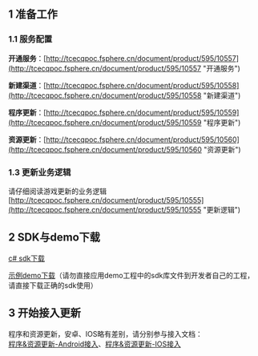 ## 1 准备工作

### 1.1 服务配置

**开通服务**：[http://tcecqpoc.fsphere.cn/document/product/595/10557](http://tcecqpoc.fsphere.cn/document/product/595/10557 "开通服务")

**新建渠道**：[http://tcecqpoc.fsphere.cn/document/product/595/10558](http://tcecqpoc.fsphere.cn/document/product/595/10558 "新建渠道")  

**程序更新**：[http://tcecqpoc.fsphere.cn/document/product/595/10559](http://tcecqpoc.fsphere.cn/document/product/595/10559 "程序更新")

**资源更新**：[http://tcecqpoc.fsphere.cn/document/product/595/10560](http://tcecqpoc.fsphere.cn/document/product/595/10560 "资源更新")  

### 1.3 更新业务逻辑

请仔细阅读游戏更新的业务逻辑
[http://tcecqpoc.fsphere.cn/document/product/595/10555](http://tcecqpoc.fsphere.cn/document/product/595/10555 "更新逻辑")


## 2 SDK与demo下载

[c# sdk下载](http://dolphin-1251557890.cosgz.myqcloud.com/Dolphin1.0.6.p1.152745.unityPackage)

[示例demo下载](http://dolphin-1251557890.cosgz.myqcloud.com/DolphinDemo.zip)（请勿直接应用demo工程中的sdk库文件到开发者自己的工程，请直接下载正确的sdk使用）


## 3 开始接入更新

程序和资源更新，安卓、IOS略有差别，请分别参与接入文档：  
[程序&资源更新-Android接入](http://tcecqpoc.fsphere.cn/document/product/595/10565)、[程序&资源更新-IOS接入](http://tcecqpoc.fsphere.cn/document/product/595/10566)



